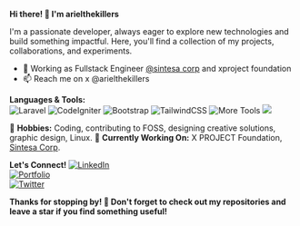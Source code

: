 **Hi there! 👋 I'm arielthekillers**

I'm a passionate developer, always eager to explore new technologies and build something impactful. Here, you'll find a collection of my projects, collaborations, and experiments.
- 🔭 Working as Fullstack Engineer [@sintesa corp](https://sintesacorp.id) and xproject foundation
- 📫 Reach me on x @arielthekillers

**Languages & Tools:**  
  ![Laravel](https://img.shields.io/badge/Laravel-FF2D20?style=flat-square&logo=laravel&logoColor=white) ![CodeIgniter](https://img.shields.io/badge/CodeIgniter-EF4223?style=flat-square&logo=codeigniter&logoColor=white) ![Bootstrap](https://img.shields.io/badge/Bootstrap-7952B3?style=flat-square&logo=bootstrap&logoColor=white) ![TailwindCSS](https://img.shields.io/badge/TailwindCSS-38B2AC?style=flat-square&logo=tailwind-css&logoColor=white) ![More Tools](https://img.shields.io/badge/More...-black?style=flat-square)
<img src="https://img.shields.io/badge/Text%20Editor-Visual%20Studio%20Code-blue?&logo=visual%20studio%20code&logoColor=blue" />

🎨 **Hobbies:** Coding, contributing to FOSS, designing creative solutions, graphic design, Linux.
🔬 **Currently Working On:** X PROJECT Foundation, [Sintesa Corp](https://sintesacorp.id).

**Let's Connect!**
[![LinkedIn](https://img.shields.io/badge/LinkedIn-Profile-blue)](https://www.linkedin.com/in/YourProfile)  
[![Portfolio](https://img.shields.io/badge/Portfolio-Visit-green)](https://yourportfolio.com)  
[![Twitter](https://img.shields.io/badge/Twitter-Handle-blue)](https://twitter.com/YourHandle)  

**Thanks for stopping by! 🌟 Don't forget to check out my repositories and leave a star if you find something useful!**
